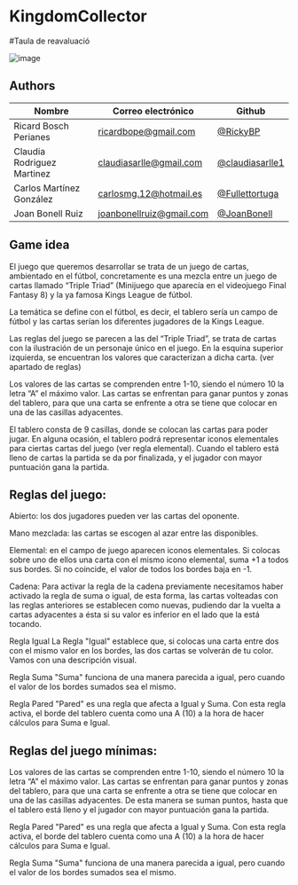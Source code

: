 # KingdomCollector

#Taula de reavaluació

![image](https://github.com/HyperionSoftware/KingdomCollector/assets/100761163/4ef272ca-d4c9-41cc-96d0-3a37e2ccfd21)

## Authors

|Nombre |Correo electrónico|Github|
|-----|--------|--------|
|Ricard Bosch Perianes|ricardbope@gmail.com   |[@RickyBP](https://github.com/RickyBP)|
|Claudia Rodriguez Martinez  |claudiasarlle@gmail.com      |[@claudiasarlle1](https://github.com/claudiasarlle1)|
|Carlos Martínez González   |carlosmg.12@hotmail.es|[@Fullettortuga](https://github.com/Fullettortuga)|
|Joan Bonell Ruiz| joanbonellruiz@gmail.com|[@JoanBonell](https://github.com/JoanBonell)|



## Game idea

El juego que queremos desarrollar se trata de un juego de cartas, ambientado en el fútbol, concretamente es una mezcla entre un juego de cartas llamado “Triple Triad” (Minijuego que aparecía en el videojuego Final Fantasy 8) y la ya famosa Kings League de fútbol.

La temática se define con el fútbol, es decir, el tablero sería un campo de fútbol y las cartas serían los diferentes jugadores de la Kings League.

Las reglas del juego se parecen a las del “Triple Triad”, se trata de cartas con la ilustración de un personaje único en el juego. En la esquina superior izquierda, se encuentran los valores que caracterizan a dicha carta. (ver apartado de reglas)

Los valores de las cartas se comprenden entre 1-10, siendo el número 10 la letra “A” el máximo valor. Las cartas se enfrentan para ganar puntos y zonas del tablero, para que una carta se enfrente a otra se tiene que colocar en una de las casillas adyacentes. 

El tablero consta de 9 casillas, donde se colocan las cartas para poder jugar. En alguna ocasión, el tablero podrá representar iconos elementales para ciertas cartas del juego (ver regla elemental). Cuando el tablero está lleno de cartas la partida se da por finalizada, y el jugador con mayor puntuación gana la partida.

## Reglas del juego:

Abierto: los dos jugadores pueden ver las cartas del oponente.

Mano mezclada: las cartas se escogen al azar entre las disponibles.

Elemental: en el campo de juego aparecen iconos elementales. Si colocas sobre uno de ellos una carta con el mismo icono elemental, suma +1 a todos sus bordes. Si no coincide, el valor de todos los bordes baja en -1.

Cadena: Para activar la regla de la cadena previamente necesitamos haber activado la regla de suma o igual, de esta forma, las cartas volteadas con las reglas anteriores se establecen como nuevas, pudiendo dar la vuelta a cartas adyacentes a ésta si su valor es inferior en el lado que la está tocando.

Regla Igual
La Regla "Igual" establece que, si colocas una carta entre dos con el mismo valor en los bordes, las dos cartas se volverán de tu color. Vamos con una descripción visual. 

Regla Suma
"Suma" funciona de una manera parecida a igual, pero cuando el valor de los bordes sumados sea el mismo. 

Regla Pared
"Pared" es una regla que afecta a Igual y Suma. Con esta regla activa, el borde del tablero cuenta como una A (10) a la hora de hacer cálculos para Suma e Igual.

## Reglas del juego mínimas:

Los valores de las cartas se comprenden entre 1-10, siendo el número 10 la letra “A” el máximo valor. Las cartas se enfrentan para ganar puntos y zonas del tablero, para que una carta se enfrente a otra se tiene que colocar en una de las casillas adyacentes. De esta manera se suman puntos, hasta que el tablero está lleno y el jugador con mayor puntuación gana la partida.

Regla Pared
"Pared" es una regla que afecta a Igual y Suma. Con esta regla activa, el borde del tablero cuenta como una A (10) a la hora de hacer cálculos para Suma e Igual.

Regla Suma
"Suma" funciona de una manera parecida a igual, pero cuando el valor de los bordes sumados sea el mismo. 

